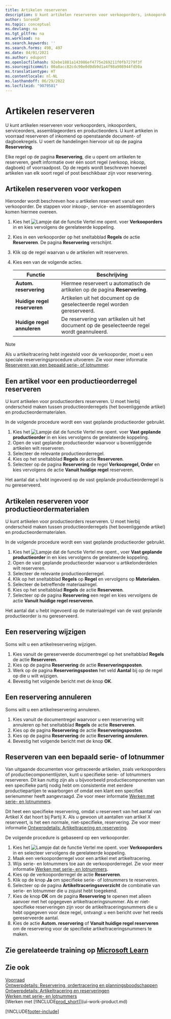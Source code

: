 ```yaml
---
title: Artikelen reserveren
description: U kunt artikelen reserveren voor verkooporders, inkooporders en productieorders. U kunt artikelen in voorraad reserveren of inkomend op openstaande documentregels.
author: SorenGP
ms.topic: conceptual
ms.devlang: na
ms.tgt_pltfrm: na
ms.workload: na
ms.search.keywords: ''
ms.search.forms: 498, 497
ms.date: 04/01/2021
ms.author: edupont
ms.openlocfilehash: 92ebe1881a143986ef4775e269211f0fb7279f3f
ms.sourcegitcommit: 00a8acc82cdc90e0d0db9d1a4f98a908944fd50a
ms.translationtype: HT
ms.contentlocale: nl-NL
ms.lasthandoff: 06/29/2022
ms.locfileid: "9079581"
---
```

# <a name="reserve-items"></a>Artikelen reserveren

U kunt artikelen reserveren voor verkooporders, inkooporders, serviceorders, assemblageorders en productieorders. U kunt artikelen in voorraad reserveren of inkomend op openstaande document- of dagboekregels. U voert de handelingen hiervoor uit op de pagina **Reservering**.

Elke regel op de pagina **Reservering**, die u opent om artikelen te reserveren, geeft informatie over één soort regel (verkoop, inkoop, dagboek) of voorraadpost. Op de regels wordt beschreven hoeveel artikelen van elk soort regel of post beschikbaar zijn voor reservering.

## <a name="to-reserve-items-for-sales"></a>Artikelen reserveren voor verkopen

Hieronder wordt beschreven hoe u artikelen reserveert vanuit een verkooporder. De stappen voor inkoop-, service- en assemblageorders komen hiermee overeen.  
1.  Kies het ![Lampje dat de functie Vertel me opent.](media/ui-search/search_small.png "Vertel me wat u wilt doen") voer **Verkooporders** in en kies vervolgens de gerelateerde koppeling.  
2.  Kies in een verkooporder op het sneltabblad **Regels** de actie **Reserveren**. De pagina **Reservering** verschijnt.  
3. Klik op de regel waarvan u de artikelen wilt reserveren.  
4. Kies een van de volgende acties.  

    |**Functie**|**Beschrijving**|
    |------------------|---------------------|  
    |**Autom. reservering**|Hiermee reserveert u automatisch de artikelen op de pagina **Reservering**.|  
    |**Huidige regel reserveren**|Artikelen uit het document op de geselecteerde regel worden gereserveerd.|  
    |**Huidige regel annuleren**|De reservering van artikelen uit het document op de geselecteerde regel wordt geannuleerd.|

> [!NOTE]  
>  Als u artikeltracering hebt ingesteld voor de verkooporder, moet u een speciale reserveringsprocedure uitvoeren: Zie voor meer informatie [Reserveren van een bepaald serie- of lotnummer](inventory-how-to-reserve-items.md#to-reserve-a-specific-serial-or-lot-number).  

## <a name="to-reserve-an-item-for-a-production-order-line"></a>Een artikel voor een productieorderregel reserveren

U kunt artikelen voor productieorders reserveren. U moet hierbij onderscheid maken tussen productieorderregels (het bovenliggende artikel) en productieordermaterialen.

In de volgende procedure wordt een vast geplande productieorder gebruikt.   
1. Kies het ![Lampje dat de functie Vertel me opent.](media/ui-search/search_small.png "Vertel me wat u wilt doen") voer **Vast geplande productieorder** in en kies vervolgens de gerelateerde koppeling.  
2. Open de vast geplande productieorder waarvoor u bovenliggende artikelen wilt reserveren.  
3. Selecteer de relevante productieorderregel.  
4. Kies op het sneltabblad **Regels** de actie **Reserveren**.
5. Selecteer op de pagina **Reservering** de regel **Verkoopregel, Order** en kies vervolgens de actie **Vanuit huidige regel** reserveren.  

Het aantal dat u hebt ingevoerd op de vast geplande productieorderregel is nu gereserveerd.

## <a name="to-reserve-items-for-production-order-components"></a>Artikelen reserveren voor productieordermaterialen

U kunt artikelen voor productieorders reserveren. U moet hierbij onderscheid maken tussen productieorderregels (het bovenliggende artikel) en productieordermaterialen.

In de volgende procedure wordt een vast geplande productieorder gebruikt.    
1. Kies het ![Lampje dat de functie Vertel me opent.](media/ui-search/search_small.png "Vertel me wat u wilt doen"), voer **Vast geplande productieorder** in en kies vervolgens de gerelateerde koppeling.  
2. Open de vast geplande productieorder waarvoor u artikelonderdelen wilt reserveren.  
3. Selecteer de relevante productieorderregel.  
4. Klik op het sneltabblad **Regels** op **Regel** en vervolgens op **Materialen**.  
5. Selecteer de betreffende materiaalregel.  
6. Kies op het sneltabblad **Regels** de actie **Reserveren**.  
7. Selecteer op de pagina **Reservering** een regel en kies vervolgens de actie **Vanuit huidige regel reserveren**.  

Het aantal dat u hebt ingevoerd op de materiaalregel van de vast geplande productieorder is nu gereserveerd.

## <a name="to-change-a-reservation"></a>Een reservering wijzigen

Soms wilt u een artikelreservering wijzigen.   
1. Kies vanuit de gereserveerde documentregel op het sneltabblad **Regels** de actie **Reserveren**.  
2. Kies op de pagina **Reservering** de actie **Reserveringsposten**.
3. Werk op de pagina **Reserveringsposten** het veld **Aantal** bij op de regel op die u wilt wijzigen.
4. Bevestig het volgende bericht met de knop **OK**.

## <a name="to-cancel-a-reservation"></a>Een reservering annuleren

Soms wilt u een artikelreservering annuleren.   
1. Kies vanuit de documentregel waarvoor u een reservering wilt annuleren op het sneltabblad **Regels** de actie **Reserveren**.  
2. Kies op de pagina **Reservering** de actie **Reserveringsposten**.  
3.  Kies op de pagina **Reservering** de actie **Reservering annuleren**.  
4.  Bevestig het volgende bericht met de knop **OK**.  

## <a name="to-reserve-a-specific-serial-or-lot-number"></a>Reserveren van een bepaald serie- of lotnummer

Van uitgaande documenten voor getraceerde artikelen, zoals verkooporders of productiecomponentlijsten, kunt u specifieke serie- of lotnummers reserveren. Dit kan nuttig zijn als u bijvoorbeeld productiecomponenten van een specifieke partij nodig hebt om consistentie met eerdere productiepartijen te waarborgen of omdat een klant een specifiek serienummer heeft aangevraagd. Zie voor meer informatie [Werken met serie- en lotnummers](inventory-how-work-item-tracking.md).

Dit heet een specifieke reservering, omdat u reserveert van het aantal van Artikel X dat hoort bij Partij X. Als u gewoon uit aantallen van artikel X reserveert, is het een normale, niet-specifieke, reservering. Zie voor meer informatie [Ontwerpdetails: Artikeltracering en reservering](design-details-item-tracking-and-reservations.md).

De volgende procedure is gebaseerd op een verkooporder.    
1. Kies het ![Lampje dat de functie Vertel me opent.](media/ui-search/search_small.png "Vertel me wat u wilt doen") voer **Verkooporders** in en selecteer vervolgens de gerelateerde koppeling.  
2. Maak een verkooporderregel voor een artikel met artikeltracering.  
3. Wijs serie- en lotnummers toe aan de verkooporderregel. Zie voor meer informatie [Werken met serie- en lotnummers](inventory-how-work-item-tracking.md).
4. Kies op de verkooporderregel de actie **Reserveren**.  
5. Klik op de knop **Ja** om specifieke serie- of lotnummers te reserveren.  
6. Selecteer op de pagina **Artikeltraceringsoverzicht** de combinatie van serie- en lotnummer die u zojuist hebt toegekend.  
7. Kies de knop **OK** om de pagina **Reservering** te openen met alleen aanvoer met het opgegeven artikeltraceringsnummer. Als er niet-specifieke reserveringen zijn voor de artikeltraceringsnummers die u hebt opgegeven voor deze regel, ontvangt u een bericht over het reeds gereserveerde aantal.  
8. Kies de actie **Autom. reservering** of **Vanuit huidige regel reserveren** om de reservering voor de specifieke artikeltraceringsnummers te maken.

## <a name="see-related-training-at-microsoft-learn"></a>Zie gerelateerde training op [Microsoft Learn](/learn/modules/manage-outbound-serial-lot-numbers/)

## <a name="see-also"></a>Zie ook

[Voorraad](inventory-manage-inventory.md)  
[Ontwerpdetails: Reservering, ordertracering en planningsboodschappen](design-details-reservation-order-tracking-and-action-messaging.md)  
[Ontwerpdetails: Artikeltracering en reserveringen](design-details-item-tracking-and-reservations.md)  
[Werken met serie- en lotnummers](inventory-how-work-item-tracking.md)  
[Werken met [!INCLUDE[prod_short](includes/prod_short.md)]](ui-work-product.md)


[!INCLUDE[footer-include](includes/footer-banner.md)]